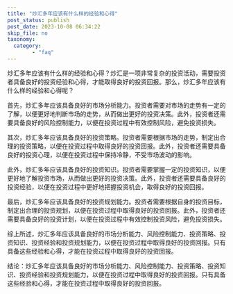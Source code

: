 ```yaml
---
title: "炒汇多年应该有什么样的经验和心得"
post_status: publish
post_date: 2023-10-08 06:34:22
skip_file: no
taxonomy:
  category:
        - "faq"
---
```


炒汇多年应该有什么样的经验和心得？炒汇是一项非常复杂的投资活动，需要投资者具备良好的投资经验和心得，才能取得良好的投资回报。那么，炒汇多年应该有什么样的经验和心得呢？

首先，炒汇多年应该具备良好的市场分析能力。投资者需要对市场的走势有一定的了解，以便更好地判断市场的走势，从而做出更好的投资决策。此外，投资者还需要具备良好的风险控制能力，以便在投资过程中有效控制风险，避免投资损失。

其次，炒汇多年应该具备良好的投资策略。投资者需要根据市场的走势，制定出合理的投资策略，以便在投资过程中取得良好的投资回报。此外，投资者还需要具备良好的投资心理，以便在投资过程中保持冷静，不受市场波动的影响。

此外，炒汇多年应该具备良好的投资知识。投资者需要掌握一定的投资知识，以便更好地了解投资市场，从而做出更好的投资决策。此外，投资者还需要具备良好的投资经验，以便在投资过程中更好地把握投资机会，取得良好的投资回报。

最后，炒汇多年应该具备良好的投资规划能力。投资者需要根据自身的投资目标，制定出合理的投资规划，以便在投资过程中取得良好的投资回报。此外，投资者还需要具备良好的投资计划，以便在投资过程中有效控制投资风险，避免投资损失。

综上所述，炒汇多年应该具备良好的市场分析能力、风险控制能力、投资策略、投资知识、投资经验和投资规划能力，以便在投资过程中取得良好的投资回报。只有具备这些经验和心得，才能在投资过程中取得良好的投资回报。

结论：炒汇多年应该具备良好的市场分析能力、风险控制能力、投资策略、投资知识、投资经验和投资规划能力，以便在投资过程中取得良好的投资回报。只有具备这些经验和心得，才能在投资过程中取得良好的投资回报。
